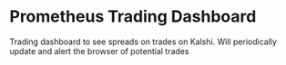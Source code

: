 # Prometheus Trading Dashboard

Trading dashboard to see spreads on trades on Kalshi. Will periodically update and alert the browser of potential trades